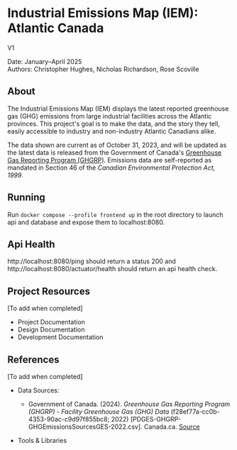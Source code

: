 # Industrial Emissions Map (IEM): Atlantic Canada

V1

Date: January–April 2025\
Authors: Christopher Hughes, Nicholas Richardson, Rose Scoville


## About

The Industrial Emissions Map (IEM) displays the latest reported greenhouse gas (GHG) emissions from large industrial facilities across the Atlantic provinces. This project's goal is to make the data, and the story they tell, easily accessible to industry and non-industry Atlantic Canadians alike.

The data shown are current as of October 31, 2023, and will be updated as the latest data is released from the Government of Canada's [Greenhouse Gas Reporting Program (GHGRP)](https://www.canada.ca/en/environment-climate-change/services/climate-change/greenhouse-gas-emissions/facility-reporting/about.html). Emissions data are self-reported as mandated in Section 46 of the *Canadian Environmental Protection Act, 1999*.

## Running

Run `docker compose --profile frontend up` in the root directory to launch api and database and expose them to localhost:8080.

## Api Health
http://localhost:8080/ping should return a status 200 and http://localhost:8080/actuator/health should return an api health check.

## Project Resources

[To add when completed]
- Project Documentation
- Design Documentation
- Development Documentation


## References

[To add when completed]
- Data Sources:
    - Government of Canada. (2024). *Greenhouse Gas Reporting Program (GHGRP) - Facility Greenhouse Gas (GHG) Data* (f28ef77a-cc0b-4353-90ac-c9d97f855bc8; 2022) [PDGES-GHGRP-GHGEmissionsSourcesGES-2022.csv]. Canada.ca. [Source](https://open.canada.ca/data/en/dataset/a8ba14b7-7f23-462a-bdbb-83b0ef629823)

- Tools & Libraries
